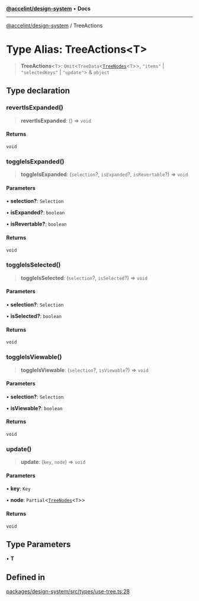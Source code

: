 [**@accelint/design-system**](../README.md) • **Docs**

***

[@accelint/design-system](../README.md) / TreeActions

# Type Alias: TreeActions\<T\>

> **TreeActions**\<`T`\>: `Omit`\<`TreeData`\<[`TreeNodes`](TreeNodes.md)\<`T`\>\>, `"items"` \| `"selectedKeys"` \| `"update"`\> & `object`

## Type declaration

### revertIsExpanded()

> **revertIsExpanded**: () => `void`

#### Returns

`void`

### toggleIsExpanded()

> **toggleIsExpanded**: (`selection`?, `isExpanded`?, `isRevertable`?) => `void`

#### Parameters

• **selection?**: `Selection`

• **isExpanded?**: `boolean`

• **isRevertable?**: `boolean`

#### Returns

`void`

### toggleIsSelected()

> **toggleIsSelected**: (`selection`?, `isSelected`?) => `void`

#### Parameters

• **selection?**: `Selection`

• **isSelected?**: `boolean`

#### Returns

`void`

### toggleIsViewable()

> **toggleIsViewable**: (`selection`?, `isViewable`?) => `void`

#### Parameters

• **selection?**: `Selection`

• **isViewable?**: `boolean`

#### Returns

`void`

### update()

> **update**: (`key`, `node`) => `void`

#### Parameters

• **key**: `Key`

• **node**: `Partial`\<[`TreeNodes`](TreeNodes.md)\<`T`\>\>

#### Returns

`void`

## Type Parameters

• **T**

## Defined in

[packages/design-system/src/types/use-tree.ts:28](https://github.com/gohypergiant/standard-toolkit/blob/258694cea8ed8bbd956b3cf5da47c2c9debcf127/packages/design-system/src/types/use-tree.ts#L28)
